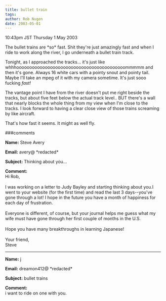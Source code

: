 ```yaml
---
title: bullet train
tags: 
author: Rob Nugen
date: 2003-05-01
---
```


<p class=date>10:43pm JST Thursday 1 May 2003</p>

<p>The bullet trains are *so* fast.  Shit they're just amazingly fast
and when I ride to work along the river, I go underneath a bullet
train track.</p>

<p>Tonight, as I approached the tracks...  it's just like
whhhoooooooooooooooooooooooooooooooooooooooooommmmm and then it's
gone.  Always 16 white cars with a pointy snout and pointy tail.
Maybe I'll take an mpeg of it with my camera sometime.  It's just sooo
fucking <em>fast!</em></p>

<p>The vantage point I have from the river doesn't put me right beside
the tracks, but about five feet below the actual track level..  BUT
there's a wall that nearly blocks the whole thing from my view when
I'm close to the tracks.  I look forward to having a clear close view
of those trains screaming by like aircraft.</p>

<p>That's how fast it seems.  It might as well fly.</p>

###comments

<p><b>Name:</b> Steve Avery

<p><b>Email:</b> avery@ *redacted*

<p><b>Subject:</b> Thinking about you...

<p><b>Comment:</b>
<br>Hi Rob,<br>
<br>
I was working on a letter to Judy Bayley and starting thinking about you.I went to your website (for the first time) and read the last 3 days--you've gone through a lot!  I hope in the future you have a month of happiness for each day of frustration.<br>
<br>
Everyone is different, of course, but your journal helps me guess what my wife must have gone through her first couple of months in the U.S.<br>
<br>
Hope you have many breakthroughs in learning Japanese!<br>
<br>
Your friend,<br>
Steve

<p><hr></p>


<p><b>Name:</b> j

<p><b>Email:</b> dreamon412@ *redacted*

<p><b>Subject:</b> bullet trains

<p><b>Comment:</b>
<br>i want to ride on one with you.

